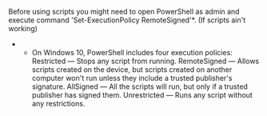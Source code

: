 Before using scripts you might need to open PowerShell as admin and execute command 'Set-ExecutionPolicy RemoteSigned'*. (If scripts ain't working)

* - On Windows 10, PowerShell includes four execution policies:
Restricted — Stops any script from running.
RemoteSigned — Allows scripts created on the device, but scripts created on another computer won't run unless they include a trusted publisher's signature.
AllSigned — All the scripts will run, but only if a trusted publisher has signed them.
Unrestricted — Runs any script without any restrictions.